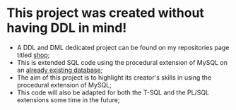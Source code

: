 # This project was created without having DDL in mind!

- A DDL and DML dedicated project can be found on my repositories page titled [shop](https://github.com/nilejoy/shop);
- This is extended SQL code using the procedural extension of MySQL on an [already existing database](https://github.com/lerocha/chinook-database/releases/tag/v1.4.0);
- The aim of this project is to highlight its creator's skills in using the procedural extension of MySQL;
- This code will also be adapted for both the T-SQL and the PL/SQL extensions some time in the future;

